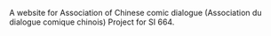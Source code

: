 A website for Association of Chinese comic dialogue (Association du dialogue comique chinois) Project for SI 664.